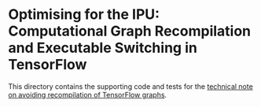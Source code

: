 <!-- Copyright (c) 2021 Graphcore Ltd. All rights reserved. -->
# Optimising for the IPU: Computational Graph Recompilation and Executable Switching in TensorFlow

This directory contains the supporting code and tests for the [technical note on avoiding recompilation of TensorFlow graphs](https://docs.graphcore.ai/projects/tf-recompilation/en/3.1.0/).

